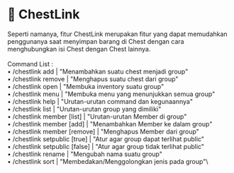 # 👜 ChestLink

Seperti namanya, fitur ChestLink merupakan fitur yang dapat memudahkan penggunanya saat menyimpan barang di Chest dengan cara menghubungkan isi Chest dengan Chest lainnya. \
\
Command List : \
&#x20;• /chestlink add | "Menambahkan suatu chest menjadi group"\
&#x20;• /chestlink remove | "Menghapus suatu chest dari group"\
&#x20;• /chestlink open | "Membuka inventory suatu group"\
&#x20;• /chestlink menu | "Membuka menu yang menunjukkan semua group"\
&#x20;• /chestlink help | "Urutan-urutan command dan kegunaannya"\
&#x20;• /chestlink list | "Urutan-urutan group yang dimiliki"\
&#x20;• /chestlink member \[list] | "Urutan-urutan Member di group"\
&#x20;• /chestlink member \[add] | "Menambahkan Member ke dalam group"\
&#x20;• /chestlink member \[remove] | "Menghapus Member dari group"\
&#x20;• /chestlink setpublic \[true] | "Atur agar group dapat terlihat public"\
&#x20;• /chestlink setpublic \[false] | "Atur agar group tidak terlihat public"\
&#x20;• /chestlink rename | "Mengubah nama suatu group"\
&#x20;• /chestlink sort | "Membedakan/Menggolongkan jenis pada group"\
